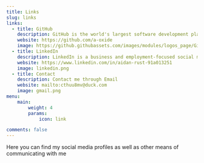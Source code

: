 ```yaml
---
title: Links
slug: links
links:
  - title: GitHub
    description: GitHub is the world's largest software development platform.
    website: https://github.com/a-oxide
    image: https://github.githubassets.com/images/modules/logos_page/GitHub-Mark.png
  - title: LinkedIn
    description: LinkedIn is a business and employment-focused social media platform that works through websites and mobile apps.
    website: https://www.linkedin.com/in/aidan-rust-91a013251
    image: linkedin.png
  - title: Contact
    description: Contact me through Email
    website: mailto:cthuu8mv@duck.com
    image: gmail.png
menu:
    main:
        weight: 4
        params:
            icon: link

comments: false
---
```


Here you can find my social media profiles as well as other means of communicating with me
